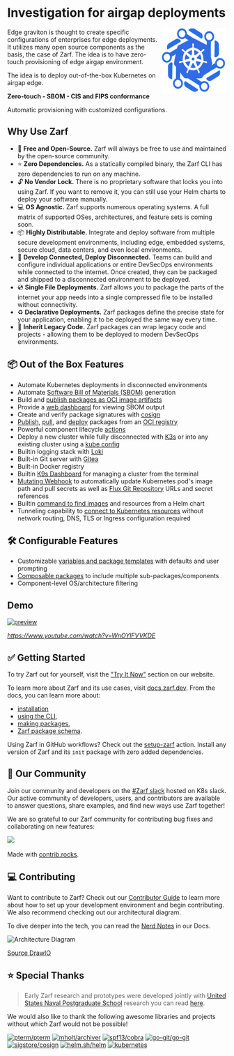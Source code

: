 # Investigation for airgap deployments


<img align="right" alt="zarf logo" src=".images/Graviton Logo.png"  height="150" width="150" />

Edge graviton is thought to create specific configurations of enterprises for edge deployments. It utilizes many open source components as the basis, the case of Zarf. The idea is to have zero-touch provisioning of edge airgap environment.

The idea is to deploy out-of-the-box Kubernetes on airgap edge.

**Zero-touch -  SBOM - CIS and FIPS conformance**

Automatic provisioning with customized configurations.

## Why Use Zarf

- 💸 **Free and Open-Source.** Zarf will always be free to use and maintained by the open-source community.
- ⭐️ **Zero Dependencies.** As a statically compiled binary, the Zarf CLI has zero dependencies to run on any machine.
- 🔓 **No Vendor Lock.** There is no proprietary software that locks you into using Zarf. If you want to remove it, you can still use your Helm charts to deploy your software manually.
- 💻 **OS Agnostic.** Zarf supports numerous operating systems. A full matrix of supported OSes, architectures, and feature sets is coming soon.
- 📦 **Highly Distributable.** Integrate and deploy software from multiple secure development environments, including edge, embedded systems, secure cloud, data centers, and even local environments.
- 🚀 **Develop Connected, Deploy Disconnected.** Teams can build and configure individual applications or entire DevSecOps environments while connected to the internet. Once created, they can be packaged and shipped to a disconnected environment to be deployed.
- 💿 **Single File Deployments.** Zarf allows you to package the parts of the internet your app needs into a single compressed file to be installed without connectivity.
- ♻️ **Declarative Deployments.** Zarf packages define the precise state for your application, enabling it to be deployed the same way every time.
- 🦖 **Inherit Legacy Code.** Zarf packages can wrap legacy code and projects - allowing them to be deployed to modern DevSecOps environments.

## 📦 Out of the Box Features

- Automate Kubernetes deployments in disconnected environments
- Automate [Software Bill of Materials (SBOM)](https://docs.zarf.dev/docs/create-a-zarf-package/package-sboms) generation
- Build and [publish packages as OCI image artifacts](https://docs.zarf.dev/docs/zarf-tutorials/publish-and-deploy)
- Provide a [web dashboard](https://docs.zarf.dev/docs/deploy-a-zarf-package/view-sboms) for viewing SBOM output
- Create and verify package signatures with [cosign](https://github.com/sigstore/cosign)
- [Publish](https://docs.zarf.dev/docs/the-zarf-cli/cli-commands/zarf_package_publish), [pull](https://docs.zarf.dev/docs/the-zarf-cli/cli-commands/zarf_package_pull), and [deploy](https://docs.zarf.dev/docs/the-zarf-cli/cli-commands/zarf_package_deploy) packages from an [OCI registry](https://opencontainers.org/)
- Powerful component lifecycle [actions](https://docs.zarf.dev/docs/create-a-zarf-package/component-actions)
- Deploy a new cluster while fully disconnected with [K3s](https://k3s.io/) or into any existing cluster using a [kube config](https://kubernetes.io/docs/concepts/configuration/organize-cluster-access-kubeconfig/)
- Builtin logging stack with [Loki](https://grafana.com/oss/loki/)
- Built-in Git server with [Gitea](https://gitea.io/en-us/)
- Built-in Docker registry
- Builtin [K9s Dashboard](https://k9scli.io/) for managing a cluster from the terminal
- [Mutating Webhook](adr/0005-mutating-webhook.md) to automatically update Kubernetes pod's image path and pull secrets as well as [Flux Git Repository](https://fluxcd.io/docs/components/source/gitrepositories/) URLs and secret references
- Builtin [command to find images](https://docs.zarf.dev/docs/the-zarf-cli/cli-commands/zarf_dev_find-images) and resources from a Helm chart
- Tunneling capability to [connect to Kubernetes resources](https://docs.zarf.dev/docs/the-zarf-cli/cli-commands/zarf_connect) without network routing, DNS, TLS or Ingress configuration required

## 🛠️ Configurable Features

- Customizable [variables and package templates](https://docs.zarf.dev/examples/variables/) with defaults and user prompting
- [Composable packages](https://docs.zarf.dev/docs/create-a-zarf-package/zarf-components#composing-package-components) to include multiple sub-packages/components
- Component-level OS/architecture filtering

## Demo

[![preview](.images/zarf-v0.21-preview.gif)](https://www.youtube.com/watch?v=WnOYlFVVKDE)

_<https://www.youtube.com/watch?v=WnOYlFVVKDE>_

## ✅ Getting Started

To try Zarf out for yourself, visit the ["Try It Now"](https://zarf.dev/install) section on our website.

To learn more about Zarf and its use cases, visit [docs.zarf.dev](https://docs.zarf.dev/docs/zarf-overview). From the docs, you can learn more about:
- [installation](https://docs.zarf.dev/docs/getting-started/#installing-zarf)
- [using the CLI](https://docs.zarf.dev/docs/the-zarf-cli/),
- [making packages](https://docs.zarf.dev/docs/create-a-zarf-package/zarf-packages/),
- [Zarf package schema](https://docs.zarf.dev/docs/create-a-zarf-package/zarf-schema).

Using Zarf in GitHub workflows? Check out the [setup-zarf](https://github.com/defenseunicorns/setup-zarf) action. Install any version of Zarf and its `init` package with zero added dependencies.

## 🫶 Our Community

Join our community and developers on the [#Zarf slack](https://zarf.dev/slack) hosted on K8s slack. Our active community of developers, users, and contributors are available to answer questions, share examples, and find new ways use Zarf together!

We are so grateful to our Zarf community for contributing bug fixes and collaborating on new features:

<a href="https://github.com/defenseunicorns/zarf/graphs/contributors">
  <img src="https://contrib.rocks/image?repo=defenseunicorns/zarf" />
</a>

Made with [contrib.rocks](https://contrib.rocks).

## 💻 Contributing

Want to contribute to Zarf?
Check out our [Contributor Guide](https://docs.zarf.dev/docs/contribute-to-zarf/contributor-guide) to learn more about how to set up your development environment and begin contributing.
We also recommend checking out our architectural diagram.

To dive deeper into the tech, you can read the [Nerd Notes](https://docs.zarf.dev/docs/contribute-to-zarf/nerd-notes) in our Docs.

![Architecture Diagram](./docs/.images/architecture.drawio.svg)

[Source DrawIO](docs/.images/architecture.drawio.svg)


## ⭐️ Special Thanks

> Early Zarf research and prototypes were developed jointly with [United States Naval Postgraduate School](https://nps.edu/) research you can read [here](https://calhoun.nps.edu/handle/10945/68688).

We would also like to thank the following awesome libraries and projects without which Zarf would not be possible!

[![pterm/pterm](https://img.shields.io/badge/pterm%2Fpterm-007d9c?logo=go&logoColor=white)](https://github.com/pterm/pterm)
[![mholt/archiver](https://img.shields.io/badge/mholt%2Farchiver-007d9c?logo=go&logoColor=white)](https://github.com/mholt/archiver)
[![spf13/cobra](https://img.shields.io/badge/spf13%2Fcobra-007d9c?logo=go&logoColor=white)](https://github.com/spf13/cobra)
[![go-git/go-git](https://img.shields.io/badge/go--git%2Fgo--git-007d9c?logo=go&logoColor=white)](https://github.com/go-git/go-git)
[![sigstore/cosign](https://img.shields.io/badge/sigstore%2Fcosign-2a1e71?logo=linuxfoundation&logoColor=white)](https://github.com/sigstore/cosign)
[![helm.sh/helm](https://img.shields.io/badge/helm.sh%2Fhelm-0f1689?logo=helm&logoColor=white)](https://github.com/helm/helm)
[![kubernetes](https://img.shields.io/badge/kubernetes-316ce6?logo=kubernetes&logoColor=white)](https://github.com/kubernetes)
